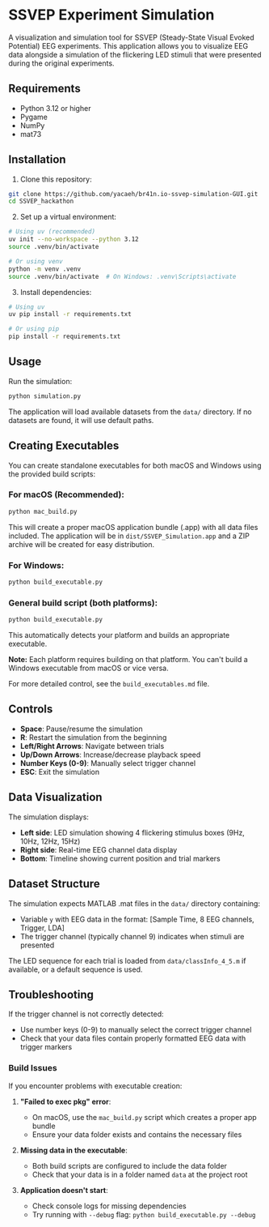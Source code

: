 # SSVEP Experiment Simulation

A visualization and simulation tool for SSVEP (Steady-State Visual Evoked Potential) EEG experiments. This application allows you to visualize EEG data alongside a simulation of the flickering LED stimuli that were presented during the original experiments.

## Requirements

- Python 3.12 or higher
- Pygame
- NumPy
- mat73

## Installation

1. Clone this repository:

```bash
git clone https://github.com/yacaeh/br41n.io-ssvep-simulation-GUI.git
cd SSVEP_hackathon
```

2. Set up a virtual environment:

```bash
# Using uv (recommended)
uv init --no-workspace --python 3.12
source .venv/bin/activate

# Or using venv
python -m venv .venv
source .venv/bin/activate  # On Windows: .venv\Scripts\activate
```

3. Install dependencies:

```bash
# Using uv
uv pip install -r requirements.txt

# Or using pip
pip install -r requirements.txt
```

## Usage

Run the simulation:

```bash
python simulation.py
```

The application will load available datasets from the `data/` directory. If no datasets are found, it will use default paths.

## Creating Executables

You can create standalone executables for both macOS and Windows using the provided build scripts:

### For macOS (Recommended):

```bash
python mac_build.py
```

This will create a proper macOS application bundle (.app) with all data files included.
The application will be in `dist/SSVEP_Simulation.app` and a ZIP archive will be created for easy distribution.

### For Windows:

```bash
python build_executable.py
```

### General build script (both platforms):

```bash
python build_executable.py
```

This automatically detects your platform and builds an appropriate executable.

**Note:** Each platform requires building on that platform. You can't build a Windows executable from macOS or vice versa.

For more detailed control, see the `build_executables.md` file.

## Controls

- **Space**: Pause/resume the simulation
- **R**: Restart the simulation from the beginning
- **Left/Right Arrows**: Navigate between trials
- **Up/Down Arrows**: Increase/decrease playback speed
- **Number Keys (0-9)**: Manually select trigger channel
- **ESC**: Exit the simulation

## Data Visualization

The simulation displays:

- **Left side**: LED simulation showing 4 flickering stimulus boxes (9Hz, 10Hz, 12Hz, 15Hz)
- **Right side**: Real-time EEG channel data display
- **Bottom**: Timeline showing current position and trial markers

## Dataset Structure

The simulation expects MATLAB .mat files in the `data/` directory containing:

- Variable `y` with EEG data in the format: [Sample Time, 8 EEG channels, Trigger, LDA]
- The trigger channel (typically channel 9) indicates when stimuli are presented

The LED sequence for each trial is loaded from `data/classInfo_4_5.m` if available, or a default sequence is used.

## Troubleshooting

If the trigger channel is not correctly detected:

- Use number keys (0-9) to manually select the correct trigger channel
- Check that your data files contain properly formatted EEG data with trigger markers

### Build Issues

If you encounter problems with executable creation:

1. **"Failed to exec pkg" error**:

   - On macOS, use the `mac_build.py` script which creates a proper app bundle
   - Ensure your data folder exists and contains the necessary files

2. **Missing data in the executable**:

   - Both build scripts are configured to include the data folder
   - Check that your data is in a folder named `data` at the project root

3. **Application doesn't start**:
   - Check console logs for missing dependencies
   - Try running with `--debug` flag: `python build_executable.py --debug`
